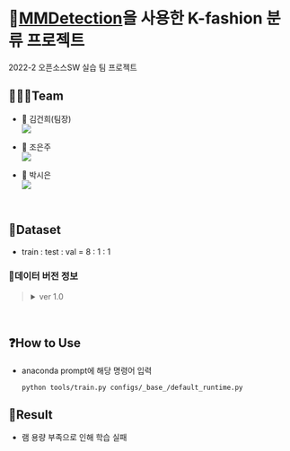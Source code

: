 # 👚[MMDetection](https://github.com/open-mmlab/mmdetection)을 사용한 K-fashion 분류 프로젝트

2022-2 오픈소스SW 실습 팀 프로젝트

## 🧑‍🤝‍🧑Team
- 🐯 김건희(팀장) <br>
<a href= "https://github.com/gunheeK"><img src="https://img.shields.io/badge/GitHub-181717?style=flat-square&logo=GitHub&logoColor=white"/></a><br>

- 🐹 조은주 <br>
<a href= "https://github.com/joeunju"><img src="https://img.shields.io/badge/GitHub-181717?style=flat-square&logo=GitHub&logoColor=white"/></a><br>

- 🐨 박시은 <br>
<a href= "https://github.com/sieunp06"><img src="https://img.shields.io/badge/GitHub-181717?style=flat-square&logo=GitHub&logoColor=white"/></a><br>
<br>

## 💾Dataset
- train : test : val = 8 : 1 : 1 
### 📌데이터 버전 정보
><details>
><summary>ver 1.0</summary>
><div markdown="1">
>
>```
>📁dataset ver 1.0
>    └┳📁annotation
>     │  └┳📁test
>     │   ├📁train
>     │   └📁val
>     └📁images
>        └┳📁test
>         ├📁train
>         └📁val
>```
>- `coat`, `jacket`, `jumper`, `t-shirt` , `blouse`, `cardigan`, 총 6개의 class를 test, train, val로 분류함.<br><br>
></div>
></details>

<br>

## ❓How to Use
- anaconda prompt에 해당 명령어 입력
    ```
    python tools/train.py configs/_base_/default_runtime.py
    ```
    
## 👕Result
- 램 용량 부족으로 인해 학습 실패
